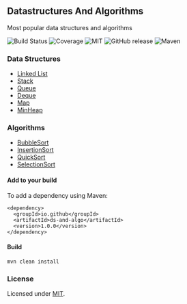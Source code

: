 ## Datastructures And Algorithms
Most popular data structures and algorithms

![Build Status](https://travis-ci.com/mihaijulien/datastructures-algorithms.svg?branch=main)
![Coverage](https://img.shields.io/codecov/c/github/mihaijulien/datastructures-algorithms)
![MIT](https://img.shields.io/github/license/mihaijulien/datastructures-algorithms)
![GitHub release](https://img.shields.io/github/v/release/mihaijulien/datastructures-algorithms)
![Maven](https://img.shields.io/maven-central/v/io.github.mihaijulien/ds-and-algo)

### Data Structures

* [Linked List](https://github.com/mihaijulien/datastructures-algorithms/blob/main/src/main/java/mihaijulien/eu/datastructures/LinkedList.java)
* [Stack](https://github.com/mihaijulien/datastructures-algorithms/blob/main/src/main/java/mihaijulien/eu/datastructures/Stack.java)
* [Queue](https://github.com/mihaijulien/datastructures-algorithms/blob/main/src/main/java/mihaijulien/eu/datastructures/Queue.java)
* [Deque](https://github.com/mihaijulien/datastructures-algorithms/blob/main/src/main/java/mihaijulien/eu/datastructures/Deque.java)
* [Map](https://github.com/mihaijulien/datastructures-algorithms/blob/main/src/main/java/mihaijulien/eu/datastructures/Map.java)
* [MinHeap](https://github.com/mihaijulien/datastructures-algorithms/blob/main/src/main/java/mihaijulien/eu/datastructures/MinHeap.java)

### Algorithms

* [BubbleSort](https://github.com/mihaijulien/datastructures-algorithms/blob/main/src/main/java/mihaijulien/eu/algorithms/sorting/BubbleSort.java)
* [InsertionSort](https://github.com/mihaijulien/datastructures-algorithms/blob/main/src/main/java/mihaijulien/eu/algorithms/sorting/InsertionSort.java)
* [QuickSort](https://github.com/mihaijulien/datastructures-algorithms/blob/main/src/main/java/mihaijulien/eu/algorithms/sorting/QuickSort.java)
* [SelectionSort](https://github.com/mihaijulien/datastructures-algorithms/blob/main/src/main/java/mihaijulien/eu/algorithms/sorting/SelectionSort.java)

#### Add to your build

To add a dependency using Maven:
```
<dependency>
  <groupId>io.github</groupId>
  <artifactId>ds-and-algo</artifactId>
  <version>1.0.0</version>
</dependency>
```

#### Build

`mvn clean install`

### License

Licensed under [MIT](https://github.com/mihaijulien/datastructures-algorithms/blob/main/LICENSE).